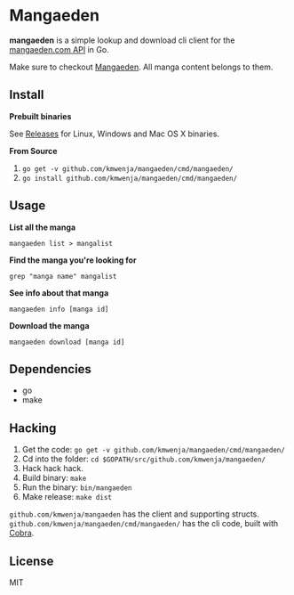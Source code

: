 Mangaeden
=========

**mangaeden** is a simple lookup and download cli client for the [mangaeden.com API](www.mangaeden.com/api/) in Go.

Make sure to checkout [Mangaeden](www.mangaeden.com). All manga content belongs to them.

Install
-------

**Prebuilt binaries**

See [Releases](https://github.com/kmwenja/mangaeden/releases) for Linux, Windows and Mac OS X binaries.

**From Source**

1. `go get -v github.com/kmwenja/mangaeden/cmd/mangaeden/`
2. `go install github.com/kmwenja/mangaeden/cmd/mangaeden/`

Usage
-----

**List all the manga**

`mangaeden list > mangalist`

**Find the manga you're looking for**

`grep "manga name" mangalist`

**See info about that manga**

`mangaeden info [manga id]`

**Download the manga**

`mangaeden download [manga id]`

Dependencies
------------

- go
- make

Hacking
-------

1. Get the code: `go get -v github.com/kmwenja/mangaeden/cmd/mangaeden/`
2. Cd into the folder: `cd $GOPATH/src/github.com/kmwenja/mangaeden/`
3. Hack hack hack.
4. Build binary: `make`
5. Run the binary: `bin/mangaeden`
6. Make release: `make dist`

`github.com/kmwenja/mangaeden` has the client and supporting structs.
`github.com/kmwenja/mangaeden/cmd/mangaeden/` has the cli code, built with [Cobra](https://github.com/spf13/cobra).

License
-------

MIT
